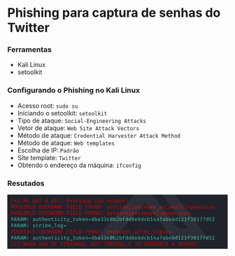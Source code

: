 # Phishing para captura de senhas do Twitter

### Ferramentas

- Kali Linux
- setoolkit

### Configurando o Phishing no Kali Linux

- Acesso root: ``` sudo su ```
- Iniciando o setoolkit: ``` setoolkit ```
- Tipo de ataque: ``` Social-Engineering Attacks ```
- Vetor de ataque: ``` Web Site Attack Vectors ```
- Método de ataque: ```Credential Harvester Attack Method ```
- Método de ataque: ``` Web templates ```
- Escolha de IP: ``` Padrão ```
- Site template: ``` Twitter ```
- Obtendo o endereço da máquina: ``` ifconfig ```

### Resutados

![Alt text](./passwrd.png "Optional title")
